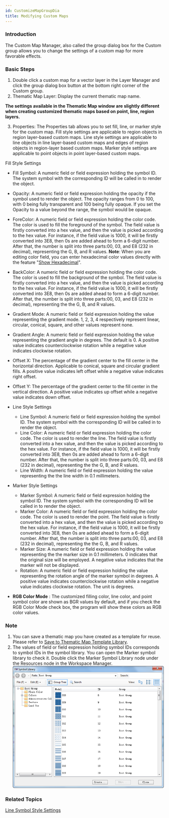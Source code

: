 ```yaml
---
id: CustomizeMapGroupDia
title: Modifying Custom Maps
---
```

### Introduction

The Custom Map Manager, also called the group dialog box for the Custom group
allows you to change the settings of a custom map for more favorable effects.

### Basic Steps

1. Double click a custom map for a vector layer in the Layer Manager and click the group dialog box button at the bottom right corner of the Custom group.
2. Thematic Map Layer: Display the current thematic map name.

**The settings available in the Thematic Map window are slightly different
when creating customized thematic maps based on point, line, region layers.**

3. Properties: The Properties tab allows you to set fill, line, or marker style for the custom map. Fill style settings are applicable to region objects in region layer-based custom maps. Line style settings are applicable to line objects in line layer-based custom maps and edges of region objects in region-layer based custom maps. Marker style settings are applicable to point objects in point layer-based custom maps. 

Fill Style Settings

  * Fill Symbol: A numeric field or field expression holding the symbol ID. The system symbol with the corresponding ID will be called in to render the object.
  * Opacity: A numeric field or field expression holding the opacity if the symbol used to render the object. The opacity ranges from 0 to 100, with 0 being fully transparent and 100 being fully opaque. If you set the Opacity to a value beyond the range, the symbol would be opaque.
  * ForeColor: A numeric field or field expression holding the color code. The color is used to fill the foreground of the symbol. The field value is firstly converted into a hex value, and then the value is picked according to the hex value. For instance, if the field value is 1000, it will be firstly converted into 3E8, then 0s are added ahead to form a 6-digit number. After that, the number is split into three parts:00, 03, and E8 (232 in decimal), representing the G, B, and R values.
**Note**: When you are editing color field, you can enter hexadecimal color values directly with the feature "[Show Hexadecimal](../../DataProcessing/EditTabular/DisplayHexadecimal)".

  * BackColor: A numeric field or field expression holding the color code. The color is used to fill the background of the symbol. The field value is firstly converted into a hex value, and then the value is picked according to the hex value. For instance, if the field value is 1000, it will be firstly converted into 3E8, then 0s are added ahead to form a 6-digit number. After that, the number is split into three parts:00, 03, and E8 (232 in decimal), representing the the G, B, and R values.
  * Gradient Mode: A numeric field or field expression holding the value representing the gradient mode. 1, 2, 3, 4 respectively represent linear, circular, conical, square, and other values represent none.
  * Gradient Angle: A numeric field or field expression holding the value representing the gradient angle in degrees. The default is 0. A positive value indicates counterclockwise rotation while a negative value indicates clockwise rotation.
  * Offset X: The percentage of the gradient center to the fill center in the horizontal direction. Applicable to conical, square and circular gradient fills. A positive value indicates left offset while a negative value indicates right offset.
  * Offset Y: The percentage of the gradient center to the fill center in the vertical direction. A positive value indicates up offset while a negative value indicates down offset.
* Line Style Settings
  * Line Symbol: A numeric field or field expression holding the symbol ID. The system symbol with the corresponding ID will be called in to render the object.
  * Line Color: A numeric field or field expression holding the color code. The color is used to render the line. The field value is firstly converted into a hex value, and then the value is picked according to the hex value. For instance, if the field value is 1000, it will be firstly converted into 3E8, then 0s are added ahead to form a 6-digit number. After that, the number is split into three parts:00, 03, and E8 (232 in decimal), representing the the G, B, and R values.
  * Line Width: A numeric field or field expression holding the value representing the the line width in 0.1 millimeters.
* Marker Style Settings
  * Marker Symbol: A numeric field or field expression holding the symbol ID. The system symbol with the corresponding ID will be called in to render the object.
  * Marker Color: A numeric field or field expression holding the color code. The color is used to render the point. The field value is firstly converted into a hex value, and then the value is picked according to the hex value. For instance, if the field value is 1000, it will be firstly converted into 3E8, then 0s are added ahead to form a 6-digit number. After that, the number is split into three parts:00, 03, and E8 (232 in decimal), representing the the G, B, and R values.
  * Marker Size: A numeric field or field expression holding the value representing the the marker size in 0.1 millimeters. 0 indicates that the original size will be employed. A negative value indicates that the marker will not be displayed.
  * Rotation: A numeric field or field expression holding the value representing the rotation angle of the marker symbol in degrees. A positive value indicates counterclockwise rotation while a negative value indicates clockwise rotation. The unit is degrees.
* **RGB Color Mode** : The customized filling color, line color, and point symbol color are shown as BGR values by default, and if you check the RGB Color Mode check box, the program will show these colors as RGB color values.

### Note

1. You can save a thematic map you have created as a template for reuse. Please refer to [Save to Thematic Map Template Library](../Methods/DTv2_LoadStyleThemeTempl).
2. The values of field or field expression holding symbol IDs corresponds to symbol IDs in the symbol library. You can open the Marker symbol library to check it. Double click the Marker Symbol Library node under the Resources node in the Workspace Manager.
![](img/FillBase.png)  

### Related Topics

[Line Symbol Style Settings](../../Visualization/LayerStyle/ManagerUISymStyle)
